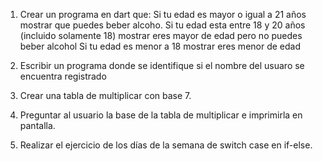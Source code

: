 1. Crear un programa en dart que:
Si tu edad es mayor o igual a 21 años mostrar que puedes beber alcoho.
Si tu edad esta entre 18 y 20 años (incluido solamente 18) mostrar eres mayor de edad pero no puedes beber alcohol
Si tu edad es menor a 18 mostrar eres menor de edad

2. Escribir un programa donde se identifique si el nombre del usuaro se encuentra registrado

3. Crear una tabla de multiplicar con base 7.

4. Preguntar al usuario la base de la tabla de multiplicar e imprimirla en pantalla.

5. Realizar el ejercicio de los días de la semana de switch case en if-else.

